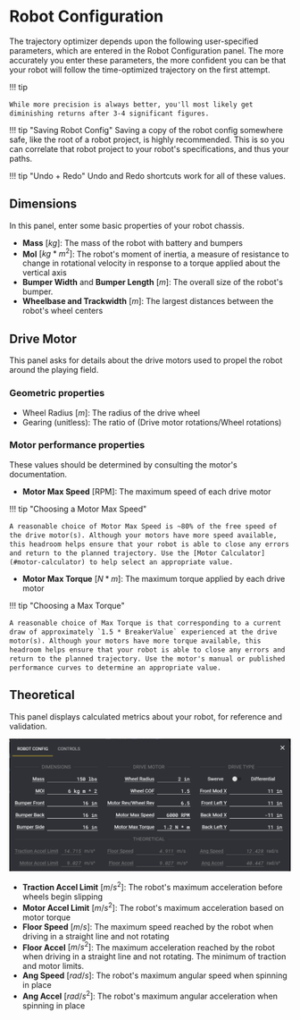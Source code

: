 # Robot Configuration

The trajectory optimizer depends upon the following user-specified parameters, which are entered in the Robot Configuration panel. The more accurately you enter these parameters, the more confident you can be that your robot will follow the time-optimized trajectory on the first attempt.

!!! tip

    While more precision is always better, you'll most likely get diminishing returns after 3-4 significant figures.

!!! tip "Saving Robot Config"
    Saving a copy of the robot config somewhere safe, like the root of a robot project, is highly recommended. This is so you can correlate that robot project to your robot's specifications, and thus your paths.

!!! tip "Undo + Redo"
    Undo and Redo shortcuts work for all of these values.

## Dimensions

In this panel, enter some basic properties of your robot chassis.

- **Mass** $[kg]$: The mass of the robot with battery and bumpers
- **MoI** $[kg * m^2]$: The robot's moment of inertia, a measure of resistance to change in rotational velocity in response to a torque applied about the vertical axis
- **Bumper Width** and **Bumper Length** $[m]$: The overall size of the robot's bumper.
- **Wheelbase and Trackwidth** $[m]$: The largest distances between the robot's wheel centers

## Drive Motor

This panel asks for details about the drive motors used to propel the robot around the playing field.

### Geometric properties

- Wheel Radius $[m]$: The radius of the drive wheel
- Gearing (unitless): The ratio of $(\text{Drive motor rotations} / \text{Wheel rotations})$

### Motor performance properties

These values should be determined by consulting the motor's documentation.

- **Motor Max Speed** $[\text{RPM}]$: The maximum speed of each drive motor

!!! tip "Choosing a Motor Max Speed"

    A reasonable choice of Motor Max Speed is ~80% of the free speed of the drive motor(s). Although your motors have more speed available, this headroom helps ensure that your robot is able to close any errors and return to the planned trajectory. Use the [Motor Calculator](#motor-calculator) to help select an appropriate value.

- **Motor Max Torque** $[N * m]$: The maximum torque applied by each drive motor

!!! tip "Choosing a Max Torque"

    A reasonable choice of Max Torque is that corresponding to a current draw of approximately `1.5 * BreakerValue` experienced at the drive motor(s). Although your motors have more torque available, this headroom helps ensure that your robot is able to close any errors and return to the planned trajectory. Use the motor's manual or published performance curves to determine an appropriate value.

## Theoretical

This panel displays calculated metrics about your robot, for reference and validation.

![robot-config-theoretical.png](../media/robot-config-theoretical.png)

- **Traction Accel Limit**  $[m/s^2]$: The robot's maximum acceleration before wheels begin slipping
- **Motor Accel Limit** $[m/s^2]$: The robot's maximum acceleration based on motor torque
- **Floor Speed** $[m/s]$: The maximum speed reached by the robot when driving in a straight line and not rotating
- **Floor Accel** $[m/s^2]$: The maximum acceleration reached by the robot when driving in a straight line and not rotating. The minimum of traction and motor limits.
- **Ang Speed** $[rad/s]$: The robot's maximum angular speed when spinning in place
- **Ang Accel** $[rad/s^2]$: The robot's maximum angular acceleration when spinning in place
